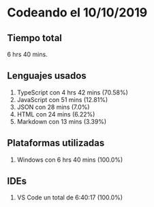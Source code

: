 # Codeando el 10/10/2019

## Tiempo total
6 hrs 40 mins.

## Lenguajes usados
1. TypeScript con 4 hrs 42 mins (70.58%)
1. JavaScript con 51 mins (12.81%)
1. JSON con 28 mins (7.0%)
1. HTML con 24 mins (6.22%)
1. Markdown con 13 mins (3.39%)

## Plataformas utilizadas
1. Windows con 6 hrs 40 mins (100.0%)

## IDEs
1. VS Code un total de 6:40:17 (100.0%)
